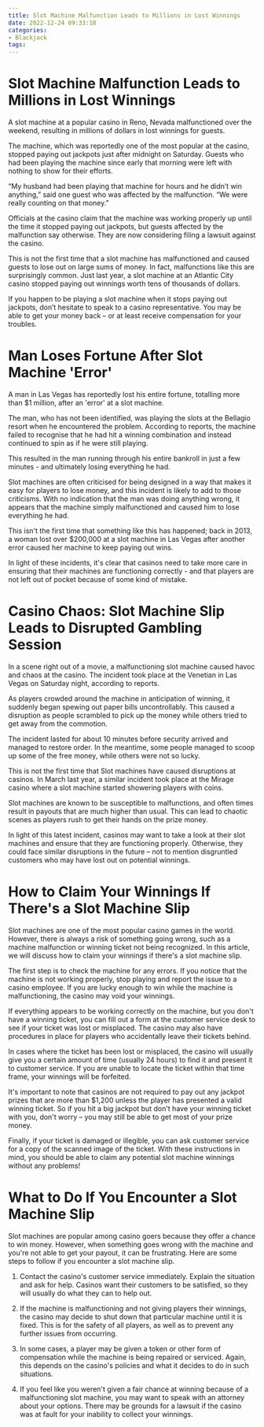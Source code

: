 ```yaml
---
title: Slot Machine Malfunction Leads to Millions in Lost Winnings
date: 2022-12-24 09:33:18
categories:
- Blackjack
tags:
---
```



#  Slot Machine Malfunction Leads to Millions in Lost Winnings

A slot machine at a popular casino in Reno, Nevada malfunctioned over the weekend, resulting in millions of dollars in lost winnings for guests.

The machine, which was reportedly one of the most popular at the casino, stopped paying out jackpots just after midnight on Saturday. Guests who had been playing the machine since early that morning were left with nothing to show for their efforts.

“My husband had been playing that machine for hours and he didn’t win anything,” said one guest who was affected by the malfunction. “We were really counting on that money.”

Officials at the casino claim that the machine was working properly up until the time it stopped paying out jackpots, but guests affected by the malfunction say otherwise. They are now considering filing a lawsuit against the casino.

This is not the first time that a slot machine has malfunctioned and caused guests to lose out on large sums of money. In fact, malfunctions like this are surprisingly common. Just last year, a slot machine at an Atlantic City casino stopped paying out winnings worth tens of thousands of dollars.

If you happen to be playing a slot machine when it stops paying out jackpots, don’t hesitate to speak to a casino representative. You may be able to get your money back – or at least receive compensation for your troubles.

#  Man Loses Fortune After Slot Machine 'Error'

A man in Las Vegas has reportedly lost his entire fortune, totalling more than $1 million, after an 'error' at a slot machine.

The man, who has not been identified, was playing the slots at the Bellagio resort when he encountered the problem. According to reports, the machine failed to recognise that he had hit a winning combination and instead continued to spin as if he were still playing.

This resulted in the man running through his entire bankroll in just a few minutes - and ultimately losing everything he had.

Slot machines are often criticised for being designed in a way that makes it easy for players to lose money, and this incident is likely to add to those criticisms. With no indication that the man was doing anything wrong, it appears that the machine simply malfunctioned and caused him to lose everything he had.

This isn't the first time that something like this has happened; back in 2013, a woman lost over $200,000 at a slot machine in Las Vegas after another error caused her machine to keep paying out wins.

In light of these incidents, it's clear that casinos need to take more care in ensuring that their machines are functioning correctly - and that players are not left out of pocket because of some kind of mistake.

#  Casino Chaos: Slot Machine Slip Leads to Disrupted Gambling Session

In a scene right out of a movie, a malfunctioning slot machine caused havoc and chaos at the casino. The incident took place at the Venetian in Las Vegas on Saturday night, according to reports.

As players crowded around the machine in anticipation of winning, it suddenly began spewing out paper bills uncontrollably. This caused a disruption as people scrambled to pick up the money while others tried to get away from the commotion.

The incident lasted for about 10 minutes before security arrived and managed to restore order. In the meantime, some people managed to scoop up some of the free money, while others were not so lucky.

This is not the first time that Slot machines have caused disruptions at casinos. In March last year, a similar incident took place at the Mirage casino where a slot machine started showering players with coins.

Slot machines are known to be susceptible to malfunctions, and often times result in payouts that are much higher than usual. This can lead to chaotic scenes as players rush to get their hands on the prize money.

In light of this latest incident, casinos may want to take a look at their slot machines and ensure that they are functioning properly. Otherwise, they could face similar disruptions in the future – not to mention disgruntled customers who may have lost out on potential winnings.

#  How to Claim Your Winnings If There's a Slot Machine Slip

Slot machines are one of the most popular casino games in the world. However, there is always a risk of something going wrong, such as a machine malfunction or winning ticket not being recognized. In this article, we will discuss how to claim your winnings if there's a slot machine slip.

The first step is to check the machine for any errors. If you notice that the machine is not working properly, stop playing and report the issue to a casino employee. If you are lucky enough to win while the machine is malfunctioning, the casino may void your winnings.

If everything appears to be working correctly on the machine, but you don't have a winning ticket, you can fill out a form at the customer service desk to see if your ticket was lost or misplaced. The casino may also have procedures in place for players who accidentally leave their tickets behind.

In cases where the ticket has been lost or misplaced, the casino will usually give you a certain amount of time (usually 24 hours) to find it and present it to customer service. If you are unable to locate the ticket within that time frame, your winnings will be forfeited.

It's important to note that casinos are not required to pay out any jackpot prizes that are more than $1,200 unless the player has presented a valid winning ticket. So if you hit a big jackpot but don't have your winning ticket with you, don't worry – you may still be able to get most of your prize money.

Finally, if your ticket is damaged or illegible, you can ask customer service for a copy of the scanned image of the ticket. With these instructions in mind, you should be able to claim any potential slot machine winnings without any problems!

#  What to Do If You Encounter a Slot Machine Slip

Slot machines are popular among casino goers because they offer a chance to win money. However, when something goes wrong with the machine and you're not able to get your payout, it can be frustrating. Here are some steps to follow if you encounter a slot machine slip.

1. Contact the casino's customer service immediately. Explain the situation and ask for help. Casinos want their customers to be satisfied, so they will usually do what they can to help out.

2. If the machine is malfunctioning and not giving players their winnings, the casino may decide to shut down that particular machine until it is fixed. This is for the safety of all players, as well as to prevent any further issues from occurring.

3. In some cases, a player may be given a token or other form of compensation while the machine is being repaired or serviced. Again, this depends on the casino's policies and what it decides to do in such situations.

4. If you feel like you weren't given a fair chance at winning because of a malfunctioning slot machine, you may want to speak with an attorney about your options. There may be grounds for a lawsuit if the casino was at fault for your inability to collect your winnings.